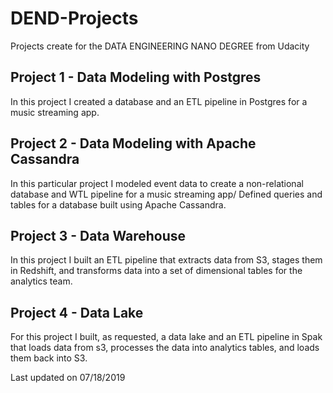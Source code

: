 # DEND-Projects
Projects create for the DATA ENGINEERING NANO DEGREE from Udacity

## Project 1 - Data Modeling with Postgres
In this project I created a database and an ETL pipeline in Postgres for a music streaming app.
## Project 2 - Data Modeling with Apache Cassandra
In this particular project I modeled event data to create a non-relational database and WTL pipeline for a music streaming app/ Defined queries and tables for a database built using Apache Cassandra.
## Project 3 - Data Warehouse
In this project I built an ETL pipeline that extracts data from S3, stages them in Redshift, and transforms data into a set of dimensional tables for the analytics team.
## Project 4 - Data Lake
For this project I built, as requested, a data lake and an ETL pipeline in Spak that loads data from s3, processes the data into analytics tables, and loads them back into S3.

Last updated on 07/18/2019
